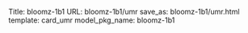 Title: bloomz-1b1
URL: bloomz-1b1/umr
save_as: bloomz-1b1/umr.html
template: card_umr
model_pkg_name: bloomz-1b1

